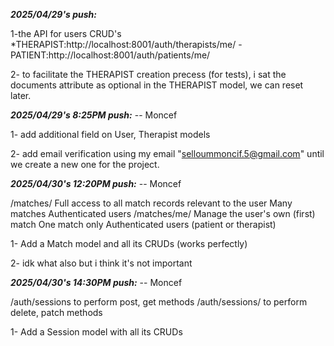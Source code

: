 ***2025/04/29's push:***

1-the API for users CRUD's
      *THERAPIST:http://localhost:8001/auth/therapists/me/
      -PATIENT:http://localhost:8001/auth/patients/me/

2- to facilitate the THERAPIST creation precess (for tests), i sat the documents attribute as optional in the THERAPIST model, we can reset later.


***2025/04/29's 8:25PM push:*** -- Moncef

1- add additional field on User, Therapist models

2- add email verification using my email "selloummoncif.5@gmail.com" until we create a new one for the project.


***2025/04/30's 12:20PM push:*** -- Moncef

/matches/	Full access to all match records relevant to the user	Many matches	Authenticated users
/matches/me/	Manage the user's own (first) match	One match only	Authenticated users (patient or therapist)

1- Add a Match model and all its CRUDs (works perfectly)

2- idk what also but i think it's not important

***2025/04/30's 14:30PM push:*** -- Moncef

/auth/sessions to perform post, get methods
/auth/sessions/<id> to perform delete, patch methods

1- Add a Session model with all its CRUDs
